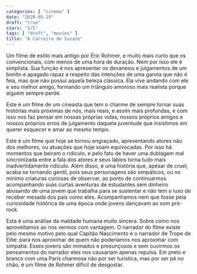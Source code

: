 ```yaml
---
categories: [ "cinema" ]
date: "2020-05-19"
draft: "true"
stars: "3/5"
tags: [ "draft", "movies" ]
title: "A Carreira de Suzane"
---
```

Um filme de estilo mais antigo por Éric Rohmer, e muito mais curto que
os convencionais, com menos de uma hora de duração. Nem por isso ele
é simplista. Sua função é nos apresentar os devaneios e julgamentos
de um bonito e apagado rapaz a respeito das intenções de uma garota
que não é feia, mas que não possui aquela beleza clássica. Ela vive
andando com ele e seu melhor amigo, formando um triângulo amoroso mais
realista porque alguém sempre perde.

Este é um filme de um cineasta que tem o charme de sempre tornar suas
histórias mais próximas de nós, mais reais, e assim mais profundas,
e com isso nos faz pensar em nossas próprias vidas, nossos próprios
amigos e nossos próprios erros de julgamento daquela juventude que
insistimos em querer esquecer e amar ao mesmo tempo.

Este é um filme que hoje se tornou engraçado, apresentando atores
não dos melhores, ou atuações que hoje soam equivocadas. Por isso
há momentos que beiram o ridículo, e pelo fato de haver uma dublagem
mal sincronizada entre a fala dos atores e seus lábios torna tudo mais
inadvertidamente ridículo. Além disso, é uma história que, apesar de
cruel, acaba se tornando gentil, pois seus personagens são simpáticos,
ou no mínimo criaturas curiosas de observar, ao ponto de continuarmos
acompanhando suas curtas aventuras de estudantes sem dinheiro abusando
de uma jovem que trabalha para se sustentar e não tem o luxo de receber
mesada dos pais como eles. Acompanhamos nem que fosse pela curiosidade
histórica de uma época onde jovens dançavam ao som pré-rock.

Esta é uma análise da maldade humana muito sincera. Sobre como nos
aproveitamos ao nos vermos com vantagem. O narrador do filme existe
pelo mesmo motivo pelo qual Capitão Nascimento é o narrador de Trope
de Elite: para nos aproximar de quem não poderíamos nos aproximar com
simpatia. Esses jovens são mimados e presunçosos e sem ouvirmos os
pensamentos do narrador eles nos causariam apenas repulsa. Em preto e
branco com uma Paris charmosa não por ser turística, mas por ser pé
no chão, é um filme de Rohmer difícil de desgostar.
